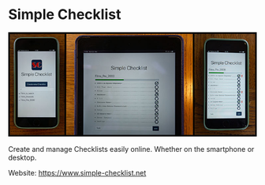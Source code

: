 # Simple Checklist

[![Simple Checklist](Simple-Checklist-Thumbnail.jpg)](https://www.simple-checklist.net)

Create and manage Checklists easily online. Whether on the smartphone or desktop.

Website: <https://www.simple-checklist.net>
